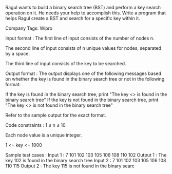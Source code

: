 Ragul wants to build a binary search tree (BST) and perform a key search operation on it. He needs your help to accomplish this. Write a program that helps Ragul create a BST and search for a specific key within it.



Company Tags: Wipro

Input format :
The first line of input consists of the number of nodes n.

The second line of input consists of n unique values for nodes, separated by a space.

The third line of input consists of the key to be searched.

Output format :
The output displays one of the following messages based on whether the key is found in the binary search tree or not in the following format:



If the key is found in the binary search tree, print "The key <<key value>> is found in the binary search tree"
If the key is not found in the binary search tree, print "The key <<key value>> is not found in the binary search tree"


Refer to the sample output for the exact format.

Code constraints :
1 ≤ n ≤ 10

Each node value is a unique integer.

1 <= key <= 1000

Sample test cases :
Input 1 :
7
101 102 103 105 106 108 110
102
Output 1 :
The key 102 is found in the binary search tree
Input 2 :
7
101 102 103 105 106 108 110
115
Output 2 :
The key 115 is not found in the binary searc
